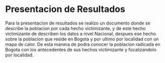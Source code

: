 
# Presentacion de Resultados

Para la presentacion de resultados se realizo un documento donde se describe la poblacion por cada hecho victimizante, y de este hecho victimizante de describen los datos a nivel Nacional, despues ese hecho sobre la poblacion que reside en Bogota y por ultimo por localidad con un mapa de calor. De esta manera de podra conocer la poblacion radicada en Bogota con los antecedentes de sus hechos victimizante y focalizandolo por localidad.
